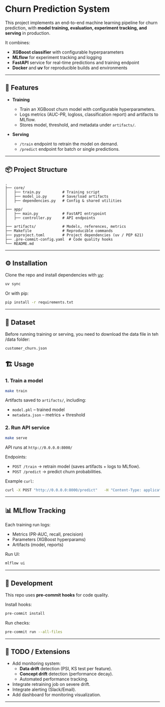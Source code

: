 # Churn Prediction System

This project implements an end-to-end machine learning pipeline for churn prediction, with **model training, evaluation, experiment tracking, and serving** in production.

It combines:
- **XGBoost classifier** with configurable hyperparameters  
- **MLflow** for experiment tracking and logging  
- **FastAPI** service for real-time predictions and training endpoint  
- **Docker** and **uv** for reproducible builds and environments  

---

## 🚀 Features

- **Training**
  - Train an XGBoost churn model with configurable hyperparameters.
  - Logs metrics (AUC-PR, logloss, classification report) and artifacts to MLflow.
  - Stores model, threshold, and metadata under `artifacts/`.

- **Serving**
  - `/train` endpoint to retrain the model on demand.
  - `/predict` endpoint for batch or single predictions.

---

## 📦 Project Structure

```
.
├── core/
│   ├── train.py          # Training script
│   ├── model_io.py       # Save/load artifacts
│   ├── dependencies.py   # Config & shared utilities
│
├── app/
│   ├── main.py           # FastAPI entrypoint
│   ├── controller.py     # API endpoints
│
├── artifacts/            # Models, references, metrics
├── Makefile              # Reproducible commands
├── pyproject.toml        # Project dependencies (uv / PEP 621)
├── .pre-commit-config.yaml  # Code quality hooks
└── README.md
```

---

## ⚙️ Installation

Clone the repo and install dependencies with [uv](https://github.com/astral-sh/uv):

```bash
uv sync
```

Or with pip:

```bash
pip install -r requirements.txt
```

---

## 📂 Dataset
Before running training or serving, you need to download the data file in teh /data folder:
```bash
customer_churn.json
```


## 🏗️ Usage

### 1. Train a model
```bash
make train
```

Artifacts saved to `artifacts/`, including:
- `model.pkl` – trained model  
- `metadata.json` – metrics + threshold  

### 2. Run API service
```bash
make serve
```
API runs at `http://0.0.0.0:8000/`

Endpoints:
- `POST /train` → retrain model (saves artifacts + logs to MLflow).  
- `POST /predict` → predict churn probabilities.  

Example `curl`:

```bash
curl -X POST "http://0.0.0.0:8000/predict"   -H "Content-Type: application/json"   -d '{"user_id": 123, "feature1": 5.0, "feature2": 0.7}'
```

---

## 📊 MLflow Tracking

Each training run logs:
- Metrics (PR-AUC, recall, precision)
- Parameters (XGBoost hyperparams)
- Artifacts (model, reports)

Run UI:
```bash
mlflow ui
```

---

## 🧹 Development

This repo uses **pre-commit hooks** for code quality.

Install hooks:
```bash
pre-commit install
```

Run checks:
```bash
pre-commit run --all-files
```

---

## 📌 TODO / Extensions

- Add monitoring system:
  - **Data drift** detection (PSI, KS test per feature).  
  - **Concept drift** detection (performance decay).  
  - Automated performance tracking.  
- Integrate retraining job on severe drift.  
- Integrate alerting (Slack/Email).  
- Add dashboard for monitoring visualization.  

---
